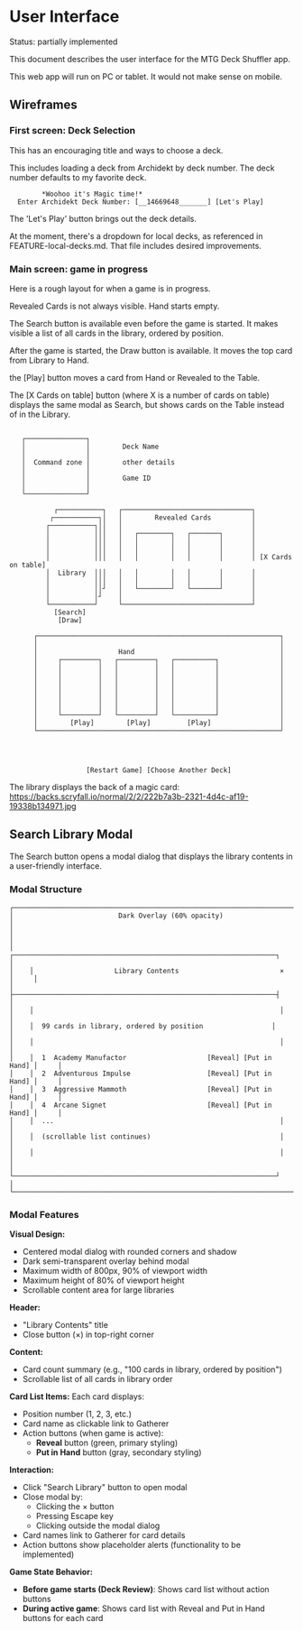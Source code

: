 # User Interface

Status: partially implemented

This document describes the user interface for the MTG Deck Shuffler app.

This web app will run on PC or tablet. It would not make sense on mobile.

## Wireframes

### First screen: Deck Selection

This has an encouraging title and ways to choose a deck.

This includes loading a deck from Archidekt by deck number.
The deck number defaults to my favorite deck.

```
        *Woohoo it's Magic time!*
  Enter Archidekt Deck Number: [__14669648_______] [Let's Play]
```

The 'Let's Play' button brings out the deck details.

At the moment, there's a dropdown for local decks, as referenced in FEATURE-local-decks.md. That file includes desired improvements.

### Main screen: game in progress

Here is a rough layout for when a game is in progress.

Revealed Cards is not always visible. Hand starts empty.

The Search button is available even before the game is started. It makes visible a list of all cards in the library, ordered by position.

After the game is started, the Draw button is available. It moves the top card from Library to Hand.

the [Play] button moves a card from Hand or Revealed to the Table.

The [X Cards on table] button (where X is a number of cards on table) displays the same modal as Search, but shows cards on the Table instead of in the Library.

```

   ┌───────────────┐
   │               │        Deck Name
   │               │
   │  Command zone │        other details
   │               │
   │               │        Game ID
   │               │
   └───────────────┘

           ┌───────────┐   ┌────────────────────────────────┐
          ┌───────────┐│   │        Revealed Cards          │
         ┌───────────┐││   │                                │
         │           │││   │   ┌────────┐   ┌───────┐       │
         │           │││   │   │        │   │       │       │
         │           │││   │   │        │   │       │       │
         │           │││   │   │        │   │       │       │ [X Cards on table]
         │  Library  │││   │   │        │   │       │       │
         │           │││   │   │        │   │       │       │
         │           ││┘   │   └────────┘   └───────┘       │
         │           │┘    │                                │
         └───────────┘     └────────────────────────────────┘
           [Search]
            [Draw]

      ┌────────────────────────────────────────────────────────────┐
      │                                                            │
      │                    Hand                                    │
      │     ┌─────────┐   ┌─────────┐   ┌──────────┐               │
      │     │         │   │         │   │          │               │
      │     │         │   │         │   │          │               │
      │     │         │   │         │   │          │               │
      │     │         │   │         │   │          │               │
      │     │         │   │         │   │          │               │
      │     │         │   │         │   │          │               │
      │     └─────────┘   └─────────┘   └──────────┘               │
      │        [Play]        [Play]         [Play]                 │
      └────────────────────────────────────────────────────────────┘




                   [Restart Game] [Choose Another Deck]
```

The library displays the back of a magic card: https://backs.scryfall.io/normal/2/2/222b7a3b-2321-4d4c-af19-19338b134971.jpg

## Search Library Modal

The Search button opens a modal dialog that displays the library contents in a user-friendly interface.

### Modal Structure

```
┌─────────────────────────────────────────────────────────────────────────────┐
│                          Dark Overlay (60% opacity)                        │
│                                                                             │
│    ┌─────────────────────────────────────────────────────────────────┐     │
│    │                    Library Contents                         ×   │     │
│    ├─────────────────────────────────────────────────────────────────┤     │
│    │                                                             │     │
│    │  99 cards in library, ordered by position                 │     │
│    │                                                             │     │
│    │  1  Academy Manufactor                    [Reveal] [Put in Hand] │     │
│    │  2  Adventurous Impulse                   [Reveal] [Put in Hand] │     │
│    │  3  Aggressive Mammoth                    [Reveal] [Put in Hand] │     │
│    │  4  Arcane Signet                         [Reveal] [Put in Hand] │     │
│    │  ...                                                        │     │
│    │  (scrollable list continues)                                │     │
│    │                                                             │     │
│    └─────────────────────────────────────────────────────────────────┘     │
└─────────────────────────────────────────────────────────────────────────────┘
```

### Modal Features

**Visual Design:**

- Centered modal dialog with rounded corners and shadow
- Dark semi-transparent overlay behind modal
- Maximum width of 800px, 90% of viewport width
- Maximum height of 80% of viewport height
- Scrollable content area for large libraries

**Header:**

- "Library Contents" title
- Close button (×) in top-right corner

**Content:**

- Card count summary (e.g., "100 cards in library, ordered by position")
- Scrollable list of all cards in library order

**Card List Items:**
Each card displays:

- Position number (1, 2, 3, etc.)
- Card name as clickable link to Gatherer
- Action buttons (when game is active):
  - **Reveal** button (green, primary styling)
  - **Put in Hand** button (gray, secondary styling)

**Interaction:**

- Click "Search Library" button to open modal
- Close modal by:
  - Clicking the × button
  - Pressing Escape key
  - Clicking outside the modal dialog
- Card names link to Gatherer for card details
- Action buttons show placeholder alerts (functionality to be implemented)

**Game State Behavior:**

- **Before game starts (Deck Review)**: Shows card list without action buttons
- **During active game**: Shows card list with Reveal and Put in Hand buttons for each card
